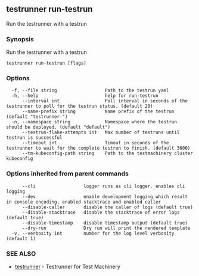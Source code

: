 ## testrunner run-testrun

Run the testrunner with a testrun

### Synopsis

Run the testrunner with a testrun

```
testrunner run-testrun [flags]
```

### Options

```
  -f, --file string                  Path to the testrun yaml
  -h, --help                         help for run-testrun
      --interval int                 Poll interval in seconds of the testrunner to poll for the testrun status. (default 20)
      --name-prefix string           Name prefix of the testrun (default "testrunner-")
  -n, --namespace string             Namespace where the testrun should be deployed. (default "default")
      --testrun-flake-attempts int   Max number of testruns until testrun is successful
      --timeout int                  Timout in seconds of the testrunner to wait for the complete testrun to finish. (default 3600)
      --tm-kubeconfig-path string    Path to the testmachinery cluster kubeconfig
```

### Options inherited from parent commands

```
      --cli                  logger runs as cli logger. enables cli logging
      --dev                  enable development logging which result in console encoding, enabled stacktrace and enabled caller
      --disable-caller       disable the caller of logs (default true)
      --disable-stacktrace   disable the stacktrace of error logs (default true)
      --disable-timestamp    disable timestamp output (default true)
      --dry-run              Dry run will print the rendered template
  -v, --verbosity int        number for the log level verbosity (default 1)
```

### SEE ALSO

* [testrunner](testrunner.md)	 - Testrunner for Test Machinery

